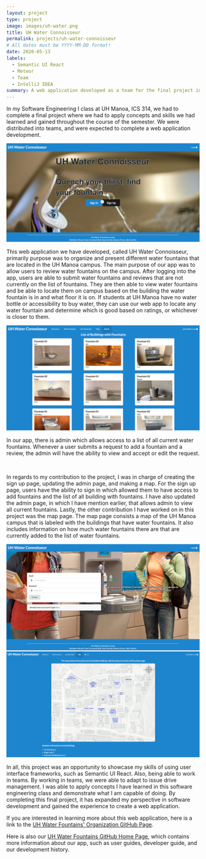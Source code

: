 ```yaml
---
layout: project
type: project
image: images/uh-water.png
title: UH Water Connoisseur
permalink: projects/uh-water-connoisseur
# All dates must be YYYY-MM-DD format!
date: 2020-05-13
labels:
  - Semantic UI React
  - Meteor
  - Team
  - IntelliJ IDEA
summary: A web application developed as a team for the final project in ICS 314.
---
```

In my Software Engineering I class at UH Manoa, ICS 314, we had to complete a final project where we had to apply concepts and skills we had learned and gained throughout the course of the semester. We were distributed into teams, and were expected to complete a web application development.

<img class="ui medium left floated rounded image" src="../images/projectpic.png">

This web application we have developed, called UH Water Connoisseur, primarily purpose was to organize and present different water fountains that are located in the UH Manoa campus. The main purpose of our app was to allow users to review water fountains on the campus. After logging into the app, users are able to submit water fountains and reviews that are not currently on the list of fountains. They are then able to view water fountains and be able to locate them on campus based on the building the water fountain is in and what floor it is on. If students at UH Manoa have no water bottle or accessibility to buy water, they can use our web app to locate any water fountain and determine which is good based on ratings, or whichever is closer to them.

<img class="ui medium right floated rounded image" src="../images/projectpic4.png">
 

In our app, there is admin which allows access to a list of all current water fountains. Whenever a user submits a request to add a fountain and a review, the admin will have the ability to view and accept or edit the request. 

<br />

In regards to my contribution to the project, I was in charge of creating the sign up page, updating the admin page, and making a map. For the sign up page, users have the ability to sign in which allowed them to have access to add fountains and the list of all building with fountains. I have also updated the admin page, in which I have mention earlier, that allows admin to view all current fountains. Lastly, the other contribution I have worked on in this project was the map page. The map page consists a map of the UH Manoa campus that is labeled with the buildings that have water fountains. It also includes information on how much water fountains there are that are currently added to the list of water fountains.

<img class="ui medium floated rounded image" src="../images/projectpic3.png">

<img class="ui medium floated rounded image" src="../images/projectpic2.png">

<br />

In all, this project was an opportunity to showcase my skills of using user interface frameworks, such as Semantic UI React. Also, being able to work in teams. By working in teams, we were able to adapt to issue drive management. I was able to apply concepts I have learned in this software engineering class and demonstrate what I am capable of doing. By completing this final project, it has expanded my perspective in software development and gained the experience to create a web application.

If you are interested in learning more about this web application, here is a link to the [UH Water Fountains' Organization GitHub Page](https://github.com/uh-waterfountain). 

Here is also our [UH Water Fountains GitHub Home Page](https://uh-waterfountain.github.io/), which contains more information about our app, such as user guides, developer guide, and our development history.


